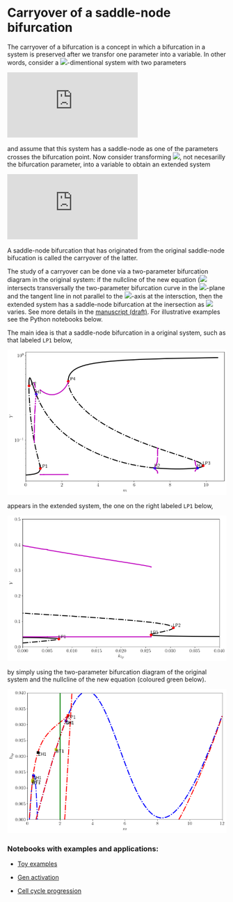# Carryover of a saddle-node bifurcation

The carryover of a bifurcation is a concept in which a bifurcation in a system is preserved after we transfor one parameter into a variable. In other words, consider a <img src="https://latex.codecogs.com/gif.latex?n"/>-dimentional system with two parameters

![equation](https://latex.codecogs.com/gif.latex?%5Cdot%20z%20%3D%20f%28z%3B%5Cmu_%7B1%7D%2C%5Cmu_%7B2%7D%29)

and assume that this system has a saddle-node as one of the parameters crosses the bifurcation point. Now consider transforming <img src="https://latex.codecogs.com/gif.latex?\mu_1"/>, not necesarilly the 
bifurcation parameter, into a variable to obtain an extended system

![equation](https://latex.codecogs.com/gif.latex?%5Cbegin%7Baligned%7D%20%5Cdot%20z%20%26%3D%20f%28z%2C%5Cmu_%7B1%7D%3B%20%5Cmu_%7B2%7D%29%2C%20%5C%5C%20%5Cdot%20%5Cmu_%7B1%7D%20%26%3D%20g%28%5Cmu_%7B1%7D%3B%20%5Cmu_%7B2%7D%29.%20%5Cend%7Baligned%7D)

A saddle-node bifurcation that has originated from the original saddle-node bifucation is called the carryover of the latter.

The study of a carryover can be done via a two-parameter bifurcation diagram in the original system: if the nullcline of the new equation (<img src="https://latex.codecogs.com/gif.latex?g(\mu_{1};\mu_{2})"/> intersects transversally the two-parameter bifurcation curve in the <img src="https://latex.codecogs.com/gif.latex?\mu_1\mu_2"/>-plane and the tangent line in not parallel to the <img src="https://latex.codecogs.com/gif.latex?\mu_1"/>-axis at the intersction, then the extended system has a saddle-node bifurcation at the inersection as <img src="https://latex.codecogs.com/gif.latex?\mu_2"/> varies. See more details in the [manuscript (draft)](article.pdf). For illustrative examples see the Python notebooks below.

The main idea is that a saddle-node bifurcation in a original system, such as that labeled `LP1` below,

![bifurcation-original](./notebooks/figures/ApplicationCellCycleOriginalBifurcationFull.png)

appears in the extended system, the one on the right labeled `LP1` below,

![bifurcation-original](./notebooks/figures/ApplicationCellCycleExtendedlBifurcationFull.png)

by simply using the two-parameter bifurcation diagram of the original system and the nullcline of the new equation (coloured green below).

![bifurcation-original](./notebooks/figures/ApplicationCellCycleOriginalTwoParameterBifurcationFull.png)


### Notebooks with examples and applications:

- [Toy examples](/notebooks/Carryover%20notebook.ipynb)

- [Gen activation](/notebooks/Application%20Gen%20activation.ipynb)

- [Cell cycle progression](/notebooks/Application%20Cell%20cycle.ipynb)

